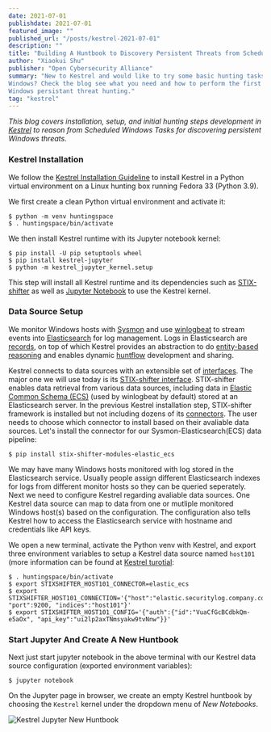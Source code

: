 ```yaml
---
date: 2021-07-01
publishdate: 2021-07-01
featured_image: ""
published_url: "/posts/kestrel-2021-07-01"
description: ""
title: "Building A Huntbook to Discovery Persistent Threats from Scheduled Windows Tasks"
author: "Xiaokui Shu"
publisher: "Open Cybersecurity Alliance"
summary: "New to Kestrel and would like to try some basic hunting tasks on
Windows? Check the blog see what you need and how to perform the first steps of
Windows persistant threat hunting."
tag: "kestrel"
---
```


*This blog covers installation, setup, and initial hunting steps development in
[Kestrel](https://github.com/opencybersecurityalliance/kestrel-lang) to reason
from Scheduled Windows Tasks for discovering persistent Windows threats.*

### Kestrel Installation

We follow the [Kestrel Installation
Guideline](https://kestrel.readthedocs.io/en/latest/installation.html) to
install Kestrel in a Python virtual environment on a Linux hunting box running
Fedora 33 (Python 3.9).

We first create a clean Python virtual environment and activate it:

```
$ python -m venv huntingspace
$ . huntingspace/bin/activate
```

We then install Kestrel runtime with its Jupyter notebook kernel:
```
$ pip install -U pip setuptools wheel
$ pip install kestrel-jupyter
$ python -m kestrel_jupyter_kernel.setup
```

This step will install all Kestrel runtime and its dependencies such as
[STIX-shifter](https://github.com/opencybersecurityalliance/stix-shifter) as
well as [Jupyter Notebook](https://jupyter.org/) to use the Kestrel kernel.

### Data Source Setup

We monitor Windows hosts with
[Sysmon](https://docs.microsoft.com/en-us/sysinternals/downloads/sysmon) and
use
[winlogbeat](https://www.elastic.co/guide/en/beats/winlogbeat/master/winlogbeat-module-sysmon.html)
to stream events into [Elasticsearch](https://www.elastic.co/) for log
management. Logs in Elasticsearch are
[records](https://kestrel.readthedocs.io/en/latest/language.html#record), on
top of which Kestrel provides an abstraction to do [entity-based
reasoning](https://kestrel.readthedocs.io/en/latest/language.html#entity-based-reasoning)
and enables dynamic
[huntflow](https://kestrel.readthedocs.io/en/latest/language.html#composable-hunt-flow)
development and sharing.

Kestrel connects to data sources with an extensible set of
[interfaces](https://kestrel.readthedocs.io/en/latest/language.html#data-and-analytics-interfaces).
The major one we will use today is its [STIX-shifter
interface](https://kestrel.readthedocs.io/en/latest/source/kestrel_datasource_stixshifter.interface.html).
STIX-shifter enables data retrieval from various data sources, including data
in [Elastic Common Schema (ECS)](https://www.elastic.co/what-is/ecs) (used by
winlogbeat by default) stored at an Elasticsearch server. In the previous
Kestrel installation step, STIX-shifter framework is installed but not
including dozens of its
[connectors](https://github.com/opencybersecurityalliance/stix-shifter/blob/develop/OVERVIEW.md#available-connectors).
The user needs to choose which connector to install based on their avaliable
data sources. Let's install the connector for our Sysmon-Elasticsearch(ECS)
data pipeline:

```
$ pip install stix-shifter-modules-elastic_ecs
```

We may have many Windows hosts monitored with log stored in the Elasticsearch
service. Usually people assign different Elasticsearch indexes for logs from
different monitor hosts so they can be queried seperately. Next we need to
configure Kestrel regarding avaliable data sources. One Kestrel data source can
map to data from one or mutliple monitored Windows host(s) based on the
configuration. The configuration also tells Kestrel how to access the
Elasticsearch service with hostname and credentials like API keys.

We open a new terminal, activate the Python venv with Kestrel, and export three
environment variables to setup a Kestrel data source named `host101` (more
information can be found at [Kestrel
turotial](https://kestrel.readthedocs.io/en/latest/tutorial.html#kestrel-jupyter):

```
$ . huntingspace/bin/activate
$ export STIXSHIFTER_HOST101_CONNECTOR=elastic_ecs
$ export STIXSHIFTER_HOST101_CONNECTION='{"host":"elastic.securitylog.company.com", "port":9200, "indices":"host101"}'
$ export STIXSHIFTER_HOST101_CONFIG='{"auth":{"id":"VuaCfGcBCdbkQm-e5aOx", "api_key":"ui2lp2axTNmsyakw9tvNnw"}}'
```

### Start Jupyter And Create A New Huntbook

Next just start jupyter notebook in the above terminal with our Kestrel data
source configuration (exported environment variables):

```
$ jupyter notebook
```

On the Jupyter page in browser, we create an empty Kestrel huntbook by choosing
the `Kestrel` kernel under the dropdown menu of *New Notebooks*.

![Kestrel Jupyter New Huntbook](/images/kestrel_jupyter_new_huntbook.jpg)
